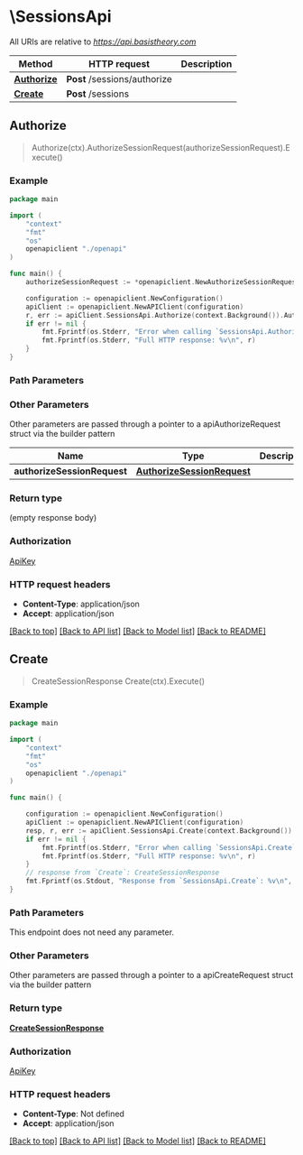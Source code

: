 # \SessionsApi

All URIs are relative to *https://api.basistheory.com*

Method | HTTP request | Description
------------- | ------------- | -------------
[**Authorize**](SessionsApi.md#Authorize) | **Post** /sessions/authorize | 
[**Create**](SessionsApi.md#Create) | **Post** /sessions | 



## Authorize

> Authorize(ctx).AuthorizeSessionRequest(authorizeSessionRequest).Execute()



### Example

```go
package main

import (
    "context"
    "fmt"
    "os"
    openapiclient "./openapi"
)

func main() {
    authorizeSessionRequest := *openapiclient.NewAuthorizeSessionRequest("Nonce_example") // AuthorizeSessionRequest | 

    configuration := openapiclient.NewConfiguration()
    apiClient := openapiclient.NewAPIClient(configuration)
    r, err := apiClient.SessionsApi.Authorize(context.Background()).AuthorizeSessionRequest(authorizeSessionRequest).Execute()
    if err != nil {
        fmt.Fprintf(os.Stderr, "Error when calling `SessionsApi.Authorize``: %v\n", err)
        fmt.Fprintf(os.Stderr, "Full HTTP response: %v\n", r)
    }
}
```

### Path Parameters



### Other Parameters

Other parameters are passed through a pointer to a apiAuthorizeRequest struct via the builder pattern


Name | Type | Description  | Notes
------------- | ------------- | ------------- | -------------
 **authorizeSessionRequest** | [**AuthorizeSessionRequest**](AuthorizeSessionRequest.md) |  | 

### Return type

 (empty response body)

### Authorization

[ApiKey](../README.md#ApiKey)

### HTTP request headers

- **Content-Type**: application/json
- **Accept**: application/json

[[Back to top]](#) [[Back to API list]](../README.md#documentation-for-api-endpoints)
[[Back to Model list]](../README.md#documentation-for-models)
[[Back to README]](../README.md)


## Create

> CreateSessionResponse Create(ctx).Execute()



### Example

```go
package main

import (
    "context"
    "fmt"
    "os"
    openapiclient "./openapi"
)

func main() {

    configuration := openapiclient.NewConfiguration()
    apiClient := openapiclient.NewAPIClient(configuration)
    resp, r, err := apiClient.SessionsApi.Create(context.Background()).Execute()
    if err != nil {
        fmt.Fprintf(os.Stderr, "Error when calling `SessionsApi.Create``: %v\n", err)
        fmt.Fprintf(os.Stderr, "Full HTTP response: %v\n", r)
    }
    // response from `Create`: CreateSessionResponse
    fmt.Fprintf(os.Stdout, "Response from `SessionsApi.Create`: %v\n", resp)
}
```

### Path Parameters

This endpoint does not need any parameter.

### Other Parameters

Other parameters are passed through a pointer to a apiCreateRequest struct via the builder pattern


### Return type

[**CreateSessionResponse**](CreateSessionResponse.md)

### Authorization

[ApiKey](../README.md#ApiKey)

### HTTP request headers

- **Content-Type**: Not defined
- **Accept**: application/json

[[Back to top]](#) [[Back to API list]](../README.md#documentation-for-api-endpoints)
[[Back to Model list]](../README.md#documentation-for-models)
[[Back to README]](../README.md)


